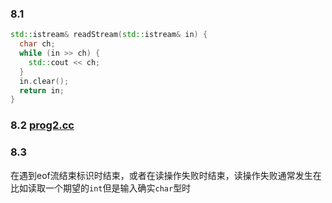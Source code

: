 ### 8.1
```c++
std::istream& readStream(std::istream& in) {
  char ch;
  while (in >> ch) {
    std::cout << ch;
  }
  in.clear();
  return in;
}
```

### 8.2 [prog2.cc](prog2.cc)

### 8.3
在遇到eof流结束标识时结束，或者在读操作失败时结束，读操作失败通常发生在比如读取一个期望的`int`但是输入确实`char`型时

